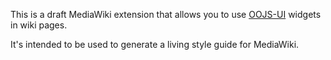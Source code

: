 This is a draft MediaWiki extension that allows you to use
[OOJS-UI](https://www.mediawiki.org/wiki/OOjs_UI) widgets in wiki pages.

It's intended to be used to generate a living style guide for MediaWiki.
